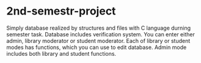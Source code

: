 # 2nd-semestr-project
Simply database realized by structures and files with C language durning semester task. Database includes verification system. You can enter either admin, library moderator or student moderator. Each of library or student modes has functions, which you can use to edit database. Admin mode includes both library and student functions.
